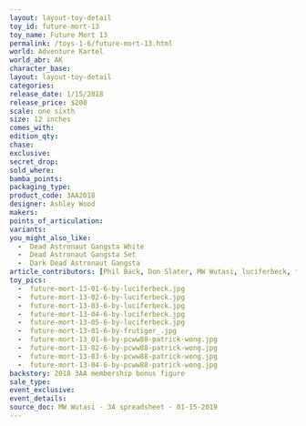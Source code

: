 ```yaml
---
layout: layout-toy-detail 
toy_id: future-mort-13
toy_name: Future Mort 13
permalink: /toys-1-6/future-mort-13.html
world: Adventure Kartel
world_abr: AK
character_base: 
layout: layout-toy-detail
categories: 
release_date: 1/15/2018
release_price: $200 
scale: one sixth
size: 12 inches
comes_with: 
edition_qty: 
chase: 
exclusive: 
secret_drop: 
sold_where: 
bamba_points: 
packaging_type: 
product_code: 3AA2018
designer: Ashley Wood
makers: 
points_of_articulation: 
variants: 
you_might_also_like: 
  -  Dead Astronaut Gangsta White
  -  Dead Astronaut Gangsta Set
  -  Dark Dead Astronaut Gangsta
article_contributors: [Phil Back, Don Slater, MW Wutasi, luciferbeck, frutiger_, Patrick Wong]
toy_pics: 
  -  future-mort-13-01-6-by-luciferbeck.jpg
  -  future-mort-13-02-6-by-luciferbeck.jpg
  -  future-mort-13-03-6-by-luciferbeck.jpg
  -  future-mort-13-04-6-by-luciferbeck.jpg
  -  future-mort-13-05-6-by-luciferbeck.jpg
  -  future-mort-13-01-6-by-frutiger_.jpg
  -  future-mort-13_01-6-by-pcww88-patrick-wong.jpg
  -  future-mort-13-02-6-by-pcww88-patrick-wong.jpg
  -  future-mort-13-03-6-by-pcww88-patrick-wong.jpg
  -  future-mort-13-04-6-by-pcww88-patrick-wong.jpg
backstory: 2018 3AA membership bonus figure
sale_type: 
event_exclusive: 
event_details: 
source_doc: MW Wutasi - 3A spreadsheet - 01-15-2019
---
```

